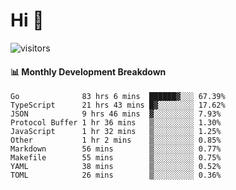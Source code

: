 # Hi 👋
 
![visitors](https://visitor-badge.glitch.me/badge?page_id=sorcererxw.sorcererx)

#### 📊 Monthly Development Breakdown

<!--START_SECTION:waka-->
```text
Go              83 hrs 6 mins  ██████▓░░░ 67.39%
TypeScript      21 hrs 43 mins █▓░░░░░░░░ 17.62%
JSON            9 hrs 46 mins  ▓░░░░░░░░░ 7.93%
Protocol Buffer 1 hr 36 mins   ▒░░░░░░░░░ 1.30%
JavaScript      1 hr 32 mins   ▒░░░░░░░░░ 1.25%
Other           1 hr 2 mins    ▒░░░░░░░░░ 0.85%
Markdown        56 mins        ▒░░░░░░░░░ 0.77%
Makefile        55 mins        ▒░░░░░░░░░ 0.75%
YAML            38 mins        ▒░░░░░░░░░ 0.52%
TOML            26 mins        ▒░░░░░░░░░ 0.36%
```
<!--END_SECTION:waka-->
